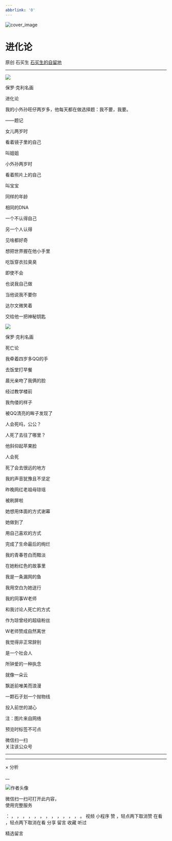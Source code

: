 ```yaml
---
abbrlink: '0'
---
```

![cover_image](https://mmbiz.qpic.cn/sz_mmbiz_jpg/hVNLue76EhibtompA5YTWeJAOpCDPYzReFtGfSsfYdzXoDlxzoHL1MSDZHjGcy2cnQujK6uLGORTJiclzicxZPkGQ/0?wx_fmt=jpeg)

#  进化论

原创  石买生  [ 石买生的自留地 ](javascript:void\(0\);)

__ _ _ _ _

  
![](https://mmbiz.qpic.cn/sz_mmbiz_jpg/hVNLue76EhibtompA5YTWeJAOpCDPYzRegG6WxKrEBhevud931I5ypRzYhlV2lNNBxAE2TL8gibAmWKlxkcjRVmw/640?wx_fmt=jpeg)

保罗·克利名画

  

进化论

  

我的小外孙旺仔两岁多，他每天都在做选择题：我不要，我要。

——题记

  

女儿两岁时

看着镜子里的自己

叫姐姐

  

小外孙两岁时

看着照片上的自己

叫宝宝

  

同样的年龄

相同的DNA

一个不认得自己

  

另一个人认得

见啥都好奇

想把世界握在他小手里

  

吃饭穿衣拉臭臭

即使不会

也说我自己做

  

当他说我不要你

达尔文微笑着

交给他一把神秘钥匙

![](https://mmbiz.qpic.cn/sz_mmbiz_jpg/hVNLue76EhibtompA5YTWeJAOpCDPYzReAFWEicDzsAmahXTL2pKUBsJ1g0HGMYTuBfjbYWc2xZUC97qlbdhuD6Q/640?wx_fmt=jpeg)

保罗·克利名画

  

死亡论

  

我牵着四岁多QQ的手

去饭堂打早餐

晨光亲吻了我俩的脸

  

经过教学楼前

我佝偻的样子

被QQ清亮的眸子发现了

  

人会死吗，公公？

人死了去往了哪里？

他斜仰起苹果脸

  

人会死

死了会去很远的地方

我的声音犹豫且不坚定

  

昨晚网红老祖母琼瑶

被刷屏啦

她想用体面的方式谢幕

  

她做到了

用自己喜欢的方式

完成了生命最后的绚烂

  

我的青春苍白而黯淡

在她粉红色的故事里

我是一条漏网的鱼

  

我用空白为她送行

我的同事W老师

和我讨论人死亡的方式

  

作为琼曾经的超级粉丝

W老师赞成自然离世

我觉得非正常辞别

  

是一个社会人

所钟爱的一种执念

就像一朵云

  

飘逝前唯美而浪漫

一颗石子划一个抛物线

投入前世的湖心

  

  

注：图片来自网络

预览时标签不可点

微信扫一扫  
关注该公众号





****



****



×  分析

__

![作者头像](http://mmbiz.qpic.cn/mmbiz_png/hVNLue76EhibricgkQZeT964ria54dgJkqVBX9ibyvn7PmGOltlupHdVshOibeQZDSypqiaIBNKdw8cwXfXfBZkPVgVg/0?wx_fmt=png)

微信扫一扫可打开此内容，  
使用完整服务

：  ，  ，  ，  ，  ，  ，  ，  ，  ，  ，  ，  ，  。  视频  小程序  赞  ，轻点两下取消赞  在看  ，轻点两下取消在看
分享  留言  收藏  听过

精选留言

